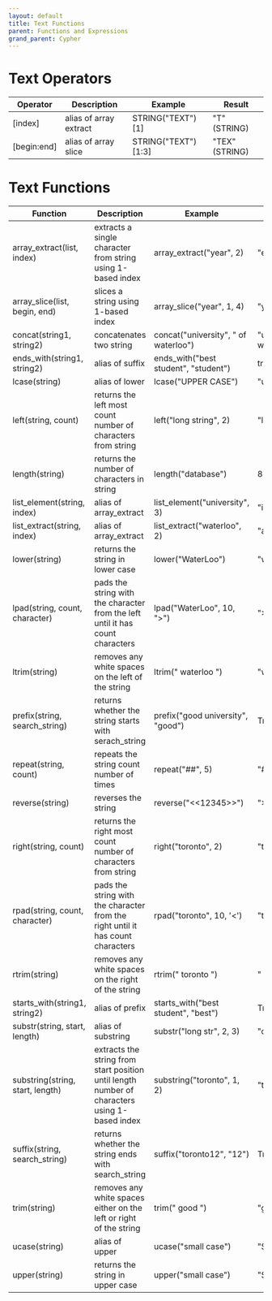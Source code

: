 ```yaml
---
layout: default
title: Text Functions
parent: Functions and Expressions 
grand_parent: Cypher
---
```


# Text Operators

| Operator | Description | Example | Result |
| ----------- | ----------- |  ----------- |  ----------- |
| [index] | alias of array extract | STRING("TEXT")[1]  | "T" (STRING) | 
| [begin:end] | alias of array slice | STRING("TEXT")[1:3] | "TEX" (STRING) |

# Text Functions

| Function | Description | Example | Result |
| ----------- | ----------- |  ----------- |  ----------- |
| array_extract(list, index) | extracts a single character from string using 1-based index | array_extract("year", 2) | "e" |
| array_slice(list, begin, end) | slices a string using 1-based index | array_slice("year", 1, 4) | "year" |
| concat(string1, string2) | concatenates two string | concat("university", " of waterloo") | "university of waterloo" |
| ends_with(string1, string2) | alias of suffix | ends_with("best student", "student") | true  |
| lcase(string) | alias of lower | lcase("UPPER CASE") | "upper case" |
| left(string, count) | returns the left most count number of characters from string | left("long string", 2) | "lo" |
| length(string) | returns the number of characters in string | length("database") | 8 |
| list_element(string, index) | alias of array_extract | list_element("university", 3) | "i" | 
| list_extract(string, index) | alias of array_extract | list_extract("waterloo", 2) | "a" |
| lower(string) | returns the string in lower case | lower("WaterLoo") | "waterloo" |
| lpad(string, count, character) | pads the string with the character from the left until it has count characters | lpad("WaterLoo", 10, ">") | ">>WaterLoo" |
| ltrim(string) | removes any white spaces on the left of the string | ltrim("  waterloo  ") | "waterloo  " |
| prefix(string, search_string) | returns whether the string starts with serach_string | prefix("good university", "good") | True |
| repeat(string, count) | repeats the string count number of times | repeat("##", 5) | "##########" |
| reverse(string)	| reverses the string | reverse("<<12345>>") | ">>54321<<" |
| right(string, count) | returns the right most count number of characters from string | right("toronto", 2) | "to" |
| rpad(string, count, character) | pads the string with the character from the right until it has count characters | rpad("toronto", 10, '<') | "toronto<<<" |
| rtrim(string)	| removes any white spaces on the right of the string | rtrim("  toronto  ") | "  toronto" |
| starts_with(string1, string2) | alias of prefix | starts_with("best student", "best") | True |
| substr(string, start, length) | alias of substring | substr("long str", 2, 3) | "ong" |
| substring(string, start, length) | extracts the string from start position until length number of characters using 1-based index | substring("toronto", 1, 2) | "to" |
| suffix(string, search_string) | returns whether the string ends with search_string | suffix("toronto12", "12") | True |
| trim(string) | removes any white spaces either on the left or right of the string | trim("  good  ") | "good" |
| ucase(string) | alias of upper | ucase("small case") | "SMALL CASE" |
| upper(string) | returns the string in upper case | upper("small case") | "SMALL CASE" |
